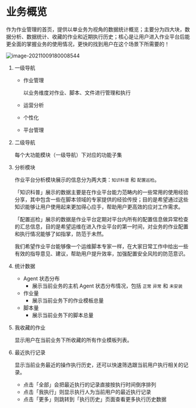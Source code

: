 # 业务概览

作为作业管理的首页，提供以单业务为视角的数据统计概览；主要分为四大块，数据分析、数据统计、收藏的作业和近期执行历史；核心是让用户进入作业平台后能更全面的掌握业务的使用情况，更快的找到用户在这个场景下所需要的！

![image-20211009180008544](media/image-20211009180008544.png)


1. 一级导航

   - 作业管理

     以业务维度对作业、脚本、文件进行管理和执行
   - 运营分析
   - 个性化
   - 平台管理

2. 二级导航

   每个大功能模块（一级导航）下对应的功能子集

3. 分析模块

   作业平台分析模块展示的信息分为两大类：`知识科普` 和 `配置巡检`。

   「知识科普」展示的数据主要是在作业平台能力范畴内的一些常用的使用经验分享，其中包含一些在脚本领域的专家提供的经验传授；目的是希望通过这些知识能够让用户使用起来更加得心应手，帮助用户更高效的应对工作需求。

   「配置巡检」展示的数据是作业平台定期对平台内所有的配置信息做异常检查的汇总信息，目的是希望运维在进入作业平台的第一时间，对业务的作业配置和执行情况能够了如指掌，防范于未然。

   我们希望作业平台能够像一个运维脚本专家一样，在大家日常工作中给出一些有效的指导意见、建议，帮助用户提升效率，加强配置安全风险的防范意识。

4. 统计数据

   - Agent 状态分布
     - 展示当前业务的主机 Agent 状态分布情况，包括 `正常` `异常` 和 `未安装`
   - 作业量
     - 展示当前业务下的作业模板总量
   - 脚本量
     - 展示当前业务下的脚本总量

5. 我收藏的作业

   显示用户在当前业务下所收藏的所有作业模板列表。

6. 最近执行记录

   显示当前业务最近的操作执行历史，还可以快速筛选跟当前用户执行相关的记录。

   - 点击「全部」会把最近执行的记录直接按执行时间倒序排列
   - 点击「我执行」则显示执行人为当前用户的最近执行记录
   - 点击「更多」则跳转到「执行历史」页面查看更多执行历史数据